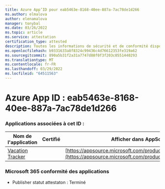 ```yaml
---
title: Azure App’ID pour eab5463e-8168-40ee-887a-7ac78de1d266
ms.author: elmalova
author: elenamalova
manager: tonybal
ms.date: 03/26/2022
ms.topic: article
ms.service: attestation
certification_type: attested
description: Toutes les informations de sécurité et de conformité disponibles pour eab5463e-8168-40ee-887a-7ac78de1d266.
ms.openlocfilehash: b9331633a8f8324c99436c4d76612353fe319a62
ms.sourcegitcommit: 890a5b31f2a31a7747d88f0f3f203c0551440293
ms.translationtype: MT
ms.contentlocale: fr-FR
ms.lasthandoff: 03/29/2022
ms.locfileid: "64511563"
---
```

# <a name="azure-app-id-eab5463e-8168-40ee-887a-7ac78de1d266"></a>Azure App ID : eab5463e-8168-40ee-887a-7ac78de1d266


### <a name="apps-associated-with-this-id"></a>Applications associées à cet ID :
| **Nom de l'application** | **Certifié** | **Afficher dans AppSource** |
|--------------|---------------|-----------------------|
| [Vacation Tracker](../forward/WA200002167.md) |  | [https://appsource.microsoft.com/product/office/WA200002167](https://appsource.microsoft.com/product/office/WA200002167) |

### <a name="microsoft-365-app-compliance-status"></a>Microsoft 365 conformité des applications
- Publisher statut attestaton : Terminé
